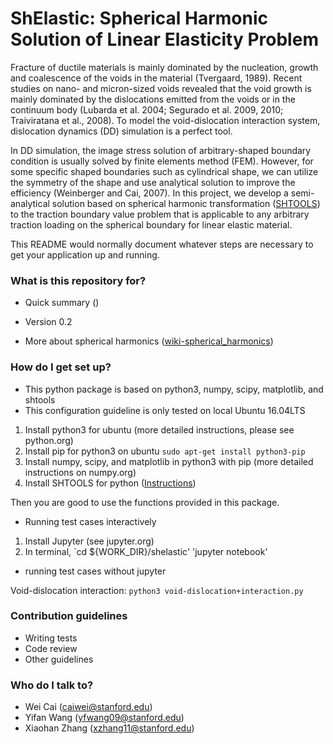 # ShElastic: Spherical Harmonic Solution of Linear Elasticity Problem #

Fracture of ductile materials is mainly dominated by the nucleation, growth and coalescence of the voids in the material (Tvergaard, 1989). Recent studies on nano- and micron-sized voids revealed that the void growth is mainly dominated by the dislocations emitted from the voids or in the continuum body (Lubarda et al. 2004; Segurado et al. 2009, 2010; Traiviratana et al., 2008). To model the void-dislocation interaction system, dislocation dynamics (DD) simulation is a perfect tool. 

In DD simulation, the image stress solution of arbitrary-shaped boundary condition is usually solved by finite elements method (FEM). However, for some specific shaped boundaries such as cylindrical shape, we can utilize the symmetry of the shape and use analytical solution to improve the efficiency (Weinberger and Cai, 2007). In this project, we develop a semi-analytical solution based on spherical harmonic transformation ([SHTOOLS](https://shtools.oca.eu/shtools/)) to the traction boundary value problem that is applicable to any arbitrary traction loading on the spherical boundary for linear elastic material.

This README would normally document whatever steps are necessary to get your application up and running.

### What is this repository for? ###

* Quick summary ()


* Version 0.2
* More about spherical harmonics ([wiki-spherical\_harmonics](https://en.wikipedia.org/wiki/Spherical_harmonics))

### How do I get set up? ###

* This python package is based on python3, numpy, scipy, matplotlib, and shtools
* This configuration guideline is only tested on local Ubuntu 16.04LTS

1. Install python3 for ubuntu (more detailed instructions, please see python.org)
2. Install pip for python3 on ubuntu
    `sudo apt-get install python3-pip`
3. Install numpy, scipy, and matplotlib in python3 with pip (more detailed instructions on numpy.org)
4. Install SHTOOLS for python ([Instructions](https://shtools.oca.eu/shtools/www/install.html))

Then you are good to use the functions provided in this package.

* Running test cases interactively

1. Install Jupyter (see jupyter.org)
2. In terminal, 
    `cd ${WORK_DIR}/shelastic'
    'jupyter notebook'

* running test cases without jupyter

Void-dislocation interaction: `python3 void-dislocation+interaction.py`

### Contribution guidelines ###

* Writing tests
* Code review
* Other guidelines

### Who do I talk to? ###

* Wei Cai (caiwei@stanford.edu)
* Yifan Wang (yfwang09@stanford.edu)
* Xiaohan Zhang (xzhang11@stanford.edu)
